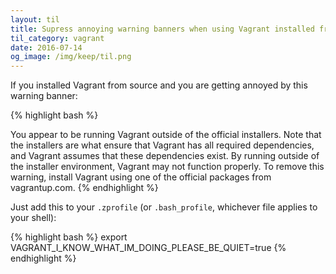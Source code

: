 ```yaml
---
layout: til
title: Supress annoying warning banners when using Vagrant installed from source
til_category: vagrant
date: 2016-07-14
og_image: /img/keep/til.png
---
```


If you installed Vagrant from source and you are getting annoyed by this warning banner:

{% highlight bash %}

  You appear to be running Vagrant outside of the official installers.
  Note that the installers are what ensure that Vagrant has all required
  dependencies, and Vagrant assumes that these dependencies exist. By
  running outside of the installer environment, Vagrant may not function
  properly. To remove this warning, install Vagrant using one of the
  official packages from vagrantup.com.
{% endhighlight %}


Just add this to your `.zprofile` (or `.bash_profile`, whichever file applies to your shell):

{% highlight bash %}
export VAGRANT_I_KNOW_WHAT_IM_DOING_PLEASE_BE_QUIET=true
{% endhighlight %}
